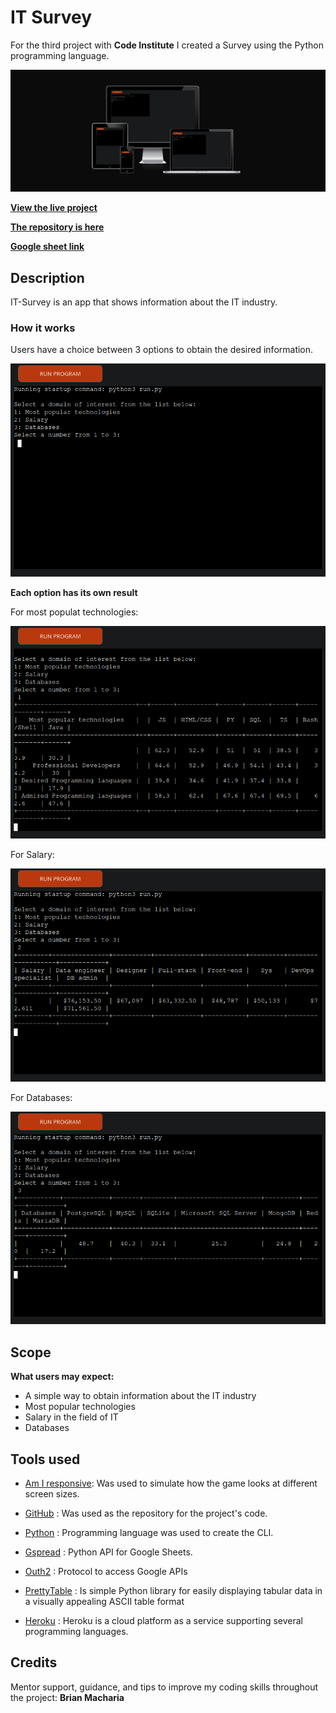 # IT Survey

For the third project with **Code Institute** I created a Survey using the Python programming language.

![Mockup of the app](media/AmIResponsive.png)

**[View the live project](https://it-survey-e48322bf5006.herokuapp.com)**

**[The repository is here](https://github.com/NaMlex/IT-Survey)**


**[Google sheet link](https://docs.google.com/spreadsheets/d/1MUYjwg7MoEk077Yy2XX3dZg1tD1eYB0As4yU-SGhbCY/edit?gid=0#gid=0)**

## Description
IT-Survey is an app that shows information about the IT industry.

### How it works
Users have a choice between 3 options to obtain the desired information.

![Users choice](media/MainApp.png)

**Each option has its own result**

For most populat technologies: 

![Most popular technologies](media/Mockup1.png)

For Salary:

![Salary](media/Mockup2.png)

For Databases:

![Databases](media/Mockup3.png)

## Scope
**What users may expect:**

- A simple way to obtain information about the IT industry
- Most popular technologies
- Salary in the field of IT
- Databases

## Tools used

- [Am I responsive](http://ami.responsivedesign.is/#): Was used to simulate how the game looks at different screen sizes.

- [GitHub](https://github.com/) : Was used as the repository for the project's code.

- [Python](https://www.python.org/) : Programming language was used to create the CLI.

- [Gspread](https://docs.gspread.org/en/latest/) : Python API for Google Sheets.

- [Outh2](https://developers.google.com/identity/protocols/oauth2) : Protocol to access Google APIs

- [PrettyTable](https://pypi.org/project/prettytable/) : Is simple Python library for easily displaying tabular data in a visually appealing ASCII table format

- [Heroku](https://www.heroku.com/) : Heroku is a cloud platform as a service supporting several programming languages. 

## Credits

 Mentor support, guidance, and tips to improve my coding skills throughout the project:
**Brian Macharia**
